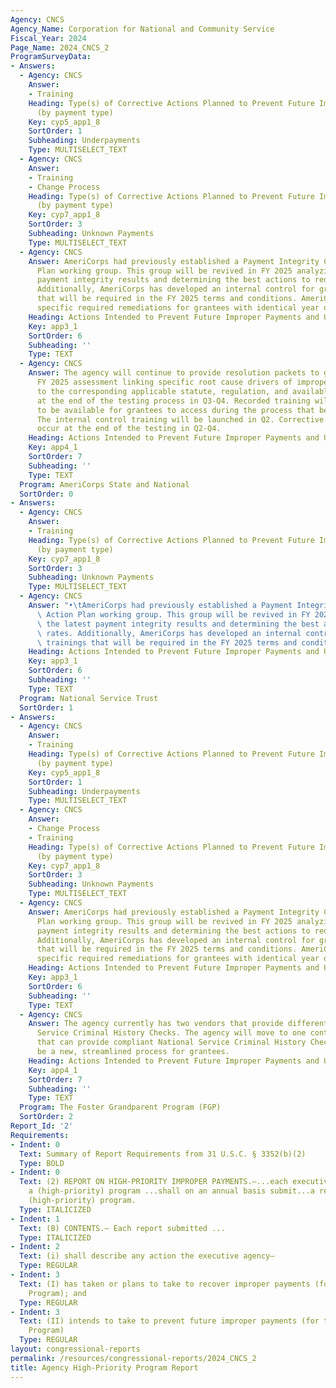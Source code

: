 ```yaml
---
Agency: CNCS
Agency_Name: Corporation for National and Community Service
Fiscal_Year: 2024
Page_Name: 2024_CNCS_2
ProgramSurveyData:
- Answers:
  - Agency: CNCS
    Answer:
    - Training
    Heading: Type(s) of Corrective Actions Planned to Prevent Future Improper Payments
      (by payment type)
    Key: cyp5_app1_8
    SortOrder: 1
    Subheading: Underpayments
    Type: MULTISELECT_TEXT
  - Agency: CNCS
    Answer:
    - Training
    - Change Process
    Heading: Type(s) of Corrective Actions Planned to Prevent Future Improper Payments
      (by payment type)
    Key: cyp7_app1_8
    SortOrder: 3
    Subheading: Unknown Payments
    Type: MULTISELECT_TEXT
  - Agency: CNCS
    Answer: AmeriCorps had previously established a Payment Integrity Corrective Action
      Plan working group. This group will be revived in FY 2025 analyzing the latest
      payment integrity results and determining the best actions to reduce rates.
      Additionally, AmeriCorps has developed an internal control for grantees trainings
      that will be required in the FY 2025 terms and conditions. AmeriCorps will develop
      specific required remediations for grantees with identical year over year findings.
    Heading: Actions Intended to Prevent Future Improper Payments and Unknown Payments
    Key: app3_1
    SortOrder: 6
    Subheading: ''
    Type: TEXT
  - Agency: CNCS
    Answer: The agency will continue to provide resolution packets to grantees in
      FY 2025 assessment linking specific root cause drivers of improper payments
      to the corresponding applicable statute, regulation, and available trainings
      at the end of the testing process in Q3-Q4. Recorded training will continue
      to be available for grantees to access during the process that begins in Q1.
      The internal control training will be launched in Q2. Corrective actions will
      occur at the end of the testing in Q2-Q4.
    Heading: Actions Intended to Prevent Future Improper Payments and Unknown Payments
    Key: app4_1
    SortOrder: 7
    Subheading: ''
    Type: TEXT
  Program: AmeriCorps State and National
  SortOrder: 0
- Answers:
  - Agency: CNCS
    Answer:
    - Training
    Heading: Type(s) of Corrective Actions Planned to Prevent Future Improper Payments
      (by payment type)
    Key: cyp7_app1_8
    SortOrder: 3
    Subheading: Unknown Payments
    Type: MULTISELECT_TEXT
  - Agency: CNCS
    Answer: "•\tAmeriCorps had previously established a Payment Integrity Corrective\
      \ Action Plan working group. This group will be revived in FY 2025 analyzing\
      \ the latest payment integrity results and determining the best actions to reduce\
      \ rates. Additionally, AmeriCorps has developed an internal control for grantees\
      \ trainings that will be required in the FY 2025 terms and conditions."
    Heading: Actions Intended to Prevent Future Improper Payments and Unknown Payments
    Key: app3_1
    SortOrder: 6
    Subheading: ''
    Type: TEXT
  Program: National Service Trust
  SortOrder: 1
- Answers:
  - Agency: CNCS
    Answer:
    - Training
    Heading: Type(s) of Corrective Actions Planned to Prevent Future Improper Payments
      (by payment type)
    Key: cyp5_app1_8
    SortOrder: 1
    Subheading: Underpayments
    Type: MULTISELECT_TEXT
  - Agency: CNCS
    Answer:
    - Change Process
    - Training
    Heading: Type(s) of Corrective Actions Planned to Prevent Future Improper Payments
      (by payment type)
    Key: cyp7_app1_8
    SortOrder: 3
    Subheading: Unknown Payments
    Type: MULTISELECT_TEXT
  - Agency: CNCS
    Answer: AmeriCorps had previously established a Payment Integrity Corrective Action
      Plan working group. This group will be revived in FY 2025 analyzing the latest
      payment integrity results and determining the best actions to reduce rates.
      Additionally, AmeriCorps has developed an internal control for grantees trainings
      that will be required in the FY 2025 terms and conditions. AmeriCorps will develop
      specific required remediations for grantees with identical year over year findings.
    Heading: Actions Intended to Prevent Future Improper Payments and Unknown Payments
    Key: app3_1
    SortOrder: 6
    Subheading: ''
    Type: TEXT
  - Agency: CNCS
    Answer: The agency currently has two vendors that provide different required National
      Service Criminal History Checks. The agency will move to one contracted vendor
      that can provide compliant National Service Criminal History Checks. This will
      be a new, streamlined process for grantees.
    Heading: Actions Intended to Prevent Future Improper Payments and Unknown Payments
    Key: app4_1
    SortOrder: 7
    Subheading: ''
    Type: TEXT
  Program: The Foster Grandparent Program (FGP)
  SortOrder: 2
Report_Id: '2'
Requirements:
- Indent: 0
  Text: Summary of Report Requirements from 31 U.S.C. § 3352(b)(2)
  Type: BOLD
- Indent: 0
  Text: (2) REPORT ON HIGH-PRIORITY IMPROPER PAYMENTS.—...each executive agency with
    a (high-priority) program ...shall on an annual basis submit...a report on that
    (high-priority) program.
  Type: ITALICIZED
- Indent: 1
  Text: (B) CONTENTS.— Each report submitted ...
  Type: ITALICIZED
- Indent: 2
  Text: (i) shall describe any action the executive agency—
  Type: REGULAR
- Indent: 3
  Text: (I) has taken or plans to take to recover improper payments (for the High-Priority
    Program); and
  Type: REGULAR
- Indent: 3
  Text: (II) intends to take to prevent future improper payments (for the High-Priority
    Program)
  Type: REGULAR
layout: congressional-reports
permalink: /resources/congressional-reports/2024_CNCS_2
title: Agency High-Priority Program Report
---
```

